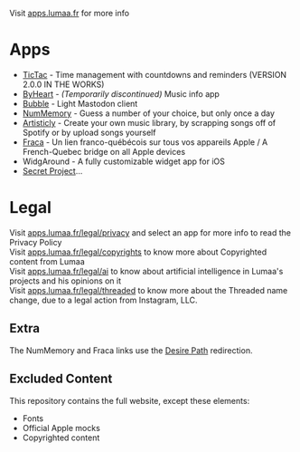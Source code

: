 Visit [apps.lumaa.fr](https://apps.lumaa.fr/) for more info

# Apps
- [TicTac](https://apps.lumaa.fr/app/tictac) - Time management with countdowns and reminders (VERSION 2.0.0 IN THE WORKS)
- [ByHeart](https://apps.lumaa.fr/app/byheart) - *(Temporarily discontinued)* Music info app
- [Bubble](https://apps.lumaa.fr/app/bubble) - Light Mastodon client 
- [NumMemory](https://d.lumaa.fr/nummemory) - Guess a number of your choice, but only once a day
- [Artisticly](https://apps.lumaa.fr/app/artisticly) - Create your own music library, by scrapping songs off of Spotify or by upload songs yourself
- [Fraca](https://d.lumaa.fr/fraca) - Un lien franco-québécois sur tous vos appareils Apple / A French-Quebec bridge on all Apple devices
- WidgAround - A fully customizable widget app for iOS
- [Secret Project](https://apps.lumaa.fr/app/secret)...

# Legal
Visit [apps.lumaa.fr/legal/privacy](https://apps.lumaa.fr/legal/privacy) and select an app for more info to read the Privacy Policy\
Visit [apps.lumaa.fr/legal/copyrights](https://apps.lumaa.fr/legal/copyrights) to know more about Copyrighted content from Lumaa\
Visit [apps.lumaa.fr/legal/ai](https://apps.lumaa.fr/legal/ai) to know about artificial intelligence in Lumaa's projects and his opinions on it\
Visit [apps.lumaa.fr/legal/threaded](https://apps.lumaa.fr/legal/threaded) to know more about the Threaded name change, due to a legal action from Instagram, LLC.

## Extra
The NumMemory and Fraca links use the [Desire Path](https://d.lumaa.fr/desirepath) redirection.

## Excluded Content
This repository contains the full website, except these elements:
- Fonts
- Official Apple mocks
- Copyrighted content
